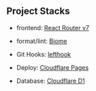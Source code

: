 ## Project Stacks

- frontend: [React Router v7](https://reactrouter.com/home)
- format/lint: [Biome](https://biomejs.dev/ja/guides/getting-started/)
- Git Hooks: [lefthook](https://lefthook.dev/intro.html)

- Deploy: [Cloudflare Pages](https://developers.cloudflare.com/pages/)
- Database: [Cloudflare D1](https://developers.cloudflare.com/d1/)